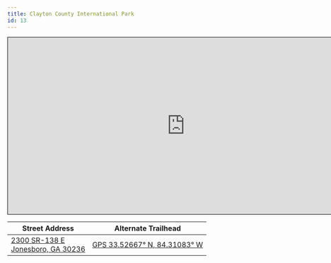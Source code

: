 ```yaml
---
title: Clayton County International Park
id: 13
---
```

<iframe width="800" height="400" src="https://www.openstreetmap.org/export/embed.html?bbox=-84.31721985340118%2C33.522340906096076%2C-84.31013882160187%2C33.526455192957236&amp;layer=transportmap&amp;marker=33.524398073992565%2C-84.31367933750153" style="border: 1px solid black"></iframe>


| Street Address | Alternate Trailhead|
|----------------|--------------------|
|[2300 SR-138 E <br/> Jonesboro, GA  30236](https://www.openstreetmap.org/?mlat=33.524398&amp;mlon=-84.313679#map=18/33.524398/-84.313679&amp;layers=T)|[GPS 33.52667° N, 84.31083° W](https://osm.org/go/ZHVE3s0KiV-?layers=T)|

